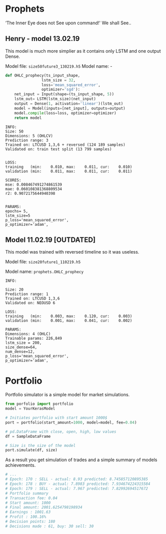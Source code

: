 # Prophets
‘The Inner Eye does not See upon command!'
We shall See..

## Henry - model 13.02.19 
This model is much more simplier as it contains only LSTM and one output Dense. 


Model file: `size50future3_130219.h5`
Model name: - 
```python
def OHLC_prophecy(ts_input_shape,
                lstm_size = 32,
                loss='mean_squared_error',
                optimizer='sgd'):
    net_input = Input(shape=(ts_input_shape, 5))
    lstm_out= LSTM(lstm_size)(net_input)
    output = Dense(1, activation='linear')(lstm_out)
    model = Model(inputs=[net_input], outputs=output)
    model.compile(loss=loss, optimizer=optimizer)
    return model
```


```
INFO:
Size: 50
Dimensions: 5 (OHLCV)
Prediction range: 3
Trained on: LTCUSD 1,3,6 + reversed (124 189 samples)
Validated on: train test split (13 799 samples)


LOSS:
training   (min:    0.010, max:    0.011, cur:    0.010)
validation (min:    0.011, max:    0.011, cur:    0.011)

SCORES:
mse: 0.008467491274861539
mae: 0.060108381368809534
r2: 0.9072175644940398


PARAMS:
epochs= 5,
lstm_size=5
p_loss='mean_squared_error',
p_optimizer='adam',
```

## Model 11.02.19 [OUTDATED]
This model was trained with reversed timeline so it was useless.


Model file: `size20future1_110219.h5`

Model name: `prophets.OHLC_prophecy`
```
INFO:

Size: 20
Prediction range: 1
Trained on: LTCUSD 1,3,6
Validated on: NEOUSD 6

LOSS:
training   (min:    0.003, max:    0.120, cur:    0.003)
validation (min:    0.001, max:    0.041, cur:    0.002)

PARAMS:
Dimensions: 4 (OHLC)
Trainable params: 226,849
lstm_size = 200,
size_dense=64,
num_dense=12,
p_loss='mean_squared_error',
p_optimizer='adam',
```

# Portfolio
Portfolio simulator is a simple model for market simulations. 
```python
from porfolio import portfolio
model = YourKerasModel

# Initiates portfolio with start amount 1000$
port = portfolio(start_amount=1000, model=model, fee=0.04)

# pd.DataFrame with close, open, high, low values
df = SampleDataFrame

# Size is the size of the model
port.simulate(df, size)
```

As a result you get simulation of trades and a simple summary of models achievements.
```python
# ...
# Epoch: 170 : SELL - actual: 8.93 predicted: 8.745857120895385
# Epoch: 178 : BUY - actual: 7.8983 predicted: 7.934674224315584
# Epoch: 179 : SELL - actual: 7.967 predicted: 7.82992694517672
# Portfolio summary
# Transaction fee: 0.04
# Start amount: 1000
# Final amount: 2001.6254798198934
# Earnings : 1001.63
# Profit : 100.16%
# Decision points: 180
# Decisions made : 61, buy: 30 sell: 30

```